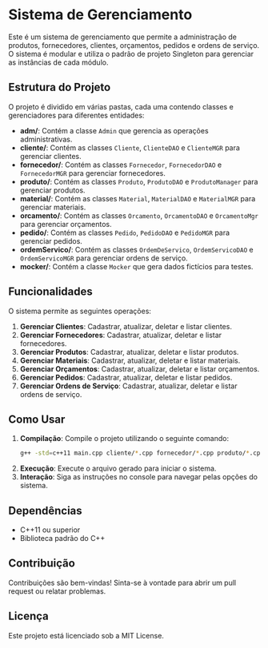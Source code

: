 # Sistema de Gerenciamento

Este é um sistema de gerenciamento que permite a administração de produtos, fornecedores, clientes, orçamentos, pedidos e ordens de serviço. O sistema é modular e utiliza o padrão de projeto Singleton para gerenciar as instâncias de cada módulo.

## Estrutura do Projeto

O projeto é dividido em várias pastas, cada uma contendo classes e gerenciadores para diferentes entidades:

- **adm/**: Contém a classe `Admin` que gerencia as operações administrativas.
- **cliente/**: Contém as classes `Cliente`, `ClienteDAO` e `ClienteMGR` para gerenciar clientes.
- **fornecedor/**: Contém as classes `Fornecedor`, `FornecedorDAO` e `FornecedorMGR` para gerenciar fornecedores.
- **produto/**: Contém as classes `Produto`, `ProdutoDAO` e `ProdutoManager` para gerenciar produtos.
- **material/**: Contém as classes `Material`, `MaterialDAO` e `MaterialMGR` para gerenciar materiais.
- **orcamento/**: Contém as classes `Orcamento`, `OrcamentoDAO` e `OrcamentoMgr` para gerenciar orçamentos.
- **pedido/**: Contém as classes `Pedido`, `PedidoDAO` e `PedidoMGR` para gerenciar pedidos.
- **ordemServico/**: Contém as classes `OrdemDeServico`, `OrdemServicoDAO` e `OrdemServicoMGR` para gerenciar ordens de serviço.
- **mocker/**: Contém a classe `Mocker` que gera dados fictícios para testes.

## Funcionalidades

O sistema permite as seguintes operações:

1. **Gerenciar Clientes**: Cadastrar, atualizar, deletar e listar clientes.
2. **Gerenciar Fornecedores**: Cadastrar, atualizar, deletar e listar fornecedores.
3. **Gerenciar Produtos**: Cadastrar, atualizar, deletar e listar produtos.
4. **Gerenciar Materiais**: Cadastrar, atualizar, deletar e listar materiais.
5. **Gerenciar Orçamentos**: Cadastrar, atualizar, deletar e listar orçamentos.
6. **Gerenciar Pedidos**: Cadastrar, atualizar, deletar e listar pedidos.
7. **Gerenciar Ordens de Serviço**: Cadastrar, atualizar, deletar e listar ordens de serviço.

## Como Usar

1. **Compilação**: Compile o projeto utilizando o seguinte comando:
   ```bash
   g++ -std=c++11 main.cpp cliente/*.cpp fornecedor/*.cpp produto/*.cpp material/*.cpp orcamento/*.cpp pedido/*.cpp ordemServico/*.cpp adm/*.cpp mocker/*.cpp -o sistema && ./sistema
   ```
2. **Execução**: Execute o arquivo gerado para iniciar o sistema.
3. **Interação**: Siga as instruções no console para navegar pelas opções do sistema.

## Dependências

- C++11 ou superior
- Biblioteca padrão do C++

## Contribuição

Contribuições são bem-vindas! Sinta-se à vontade para abrir um pull request ou relatar problemas.

## Licença

Este projeto está licenciado sob a MIT License.
